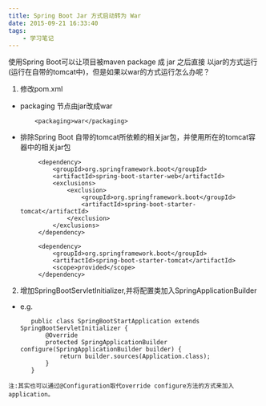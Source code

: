 ```yaml
---
title: Spring Boot Jar 方式启动转为 War 
date: 2015-09-21 16:33:40
tags: 
	- 学习笔记
---
```


使用Spring Boot可以让项目被maven package 成 jar 之后直接 以jar的方式运行(运行在自带的tomcat中)，但是如果以war的方式运行怎么办呢？


1. 修改pom.xml
 *  packaging 节点由jar改成war
        
            <packaging>war</packaging>  

 * 排除Spring Boot 自带的tomcat所依赖的相关jar包，并使用所在的tomcat容器中的相关jar包

            <dependency>
                <groupId>org.springframework.boot</groupId>
                <artifactId>spring-boot-starter-web</artifactId>
                <exclusions>
                    <exclusion>
                        <groupId>org.springframework.boot</groupId>
                        <artifactId>spring-boot-starter-tomcat</artifactId>
                    </exclusion>
                </exclusions>
            </dependency>

            <dependency>
                <groupId>org.springframework.boot</groupId>
                <artifactId>spring-boot-starter-tomcat</artifactId>
                <scope>provided</scope>
            </dependency>
2.  增加SpringBootServletInitializer,并将配置类加入SpringApplicationBuilder

  *  e.g.

            public class SpringBootStartApplication extends SpringBootServletInitializer {
                @Override
                protected SpringApplicationBuilder configure(SpringApplicationBuilder builder) {
                    return builder.sources(Application.class);
                }
            }

    注:其实也可以通过@Configuration取代override configure方法的方式来加入application。